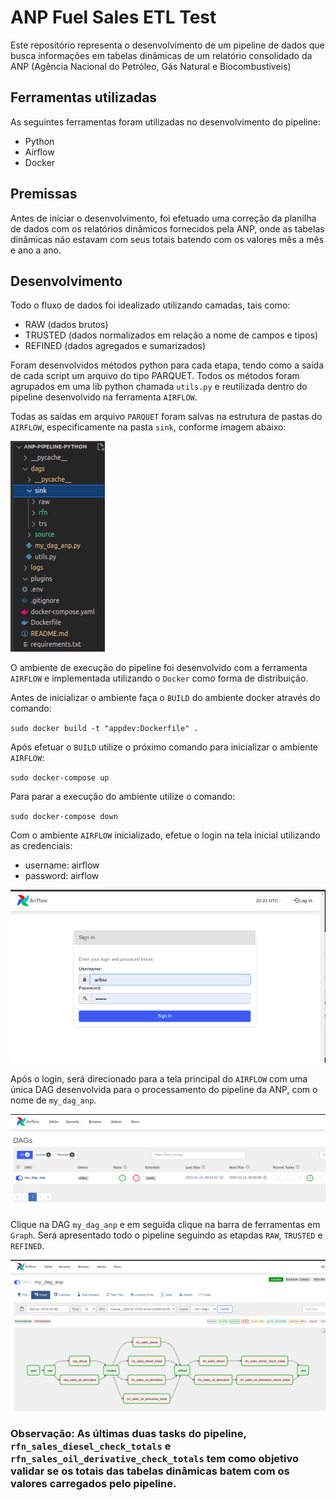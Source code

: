 ANP Fuel Sales ETL Test
=======================

Este repositório representa o desenvolvimento de um pipeline de dados que busca informações em tabelas dinâmicas de um relatório consolidado da ANP (Agência Nacional do Petróleo, Gás Natural e Biocombustíveis)

## Ferramentas utilizadas 

As seguintes ferramentas foram utilizadas no desenvolvimento do pipeline:
* Python
* Airflow
* Docker

## Premissas 

Antes de iniciar o desenvolvimento, foi efetuado uma correção da planilha de dados com os relatórios dinâmicos fornecidos pela ANP, onde as tabelas dinâmicas não estavam com seus totais batendo com os valores mês a mês e ano a ano. 

## Desenvolvimento

Todo o fluxo de dados foi idealizado utilizando camadas, tais como:

* RAW (dados brutos)
* TRUSTED (dados normalizados em relação a nome de campos e tipos)
* REFINED (dados agregados e sumarizados)

Foram desenvolvidos métodos python para cada etapa, tendo como a saída de cada script um arquivo do tipo PARQUET. Todos os métodos foram agrupados em uma lib python chamada `utils.py` e reutilizada dentro do pipeline desenvolvido na ferramenta `AIRFLOW`.

Todas as saídas em arquivo `PARQUET` foram salvas na estrutura de pastas do `AIRFLOW`, especificamente na pasta `sink`, conforme imagem abaixo:

![alt text](/images/airflow_structure.png)

O ambiente de execução do pipeline foi desenvolvido com a ferramenta `AIRFLOW` e implementada utilizando o `Docker` como forma de distribuição.

Antes de inicializar o ambiente faça o `BUILD` do ambiente docker através do comando:

`sudo docker build -t "appdev:Dockerfile" .`

Após efetuar o `BUILD` utilize o próximo comando para inicializar o ambiente `AIRFLOW`:

`sudo docker-compose up`

Para parar a execução do ambiente utilize o comando:

`sudo docker-compose down`

Com o ambiente `AIRFLOW` inicializado, efetue o login na tela inicial utilizando as credenciais:

* username: airflow
* password: airflow

![alt text](/images/airflow1_login.png)

Após o login, será direcionado para a tela principal do `AIRFLOW` com uma única DAG desenvolvida para o processamento do pipeline da ANP, com o nome de `my_dag_anp`.

![alt text](/images/airflow1.png)


Clique na DAG `my_dag_anp` e em seguida clique na barra de ferramentas em `Graph`. Será apresentado todo o pipeline seguindo as etapdas `RAW`, `TRUSTED` e `REFINED`.

![alt text](/images/airflow2.png)


### Observação: As últimas duas tasks do pipeline, `rfn_sales_diesel_check_totals` e `rfn_sales_oil_derivative_check_totals` tem como objetivo validar se os totais das tabelas dinâmicas batem com os valores carregados pelo pipeline.